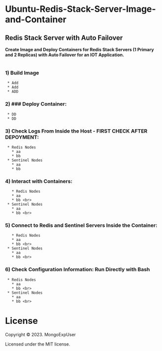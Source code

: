 # Ubuntu-Redis-Stack-Server-Image-and-Container
## Redis Stack Server with Auto Failover 

<strong> Create Image and Deploy Containers for Redis Stack Servers (1 Primary and 2 Replicas) with Auto Failover for an IOT Application.</strong>
<br><br>


 ### 1) Build Image                  
     * Add                                                                                                                 
     * Add                                                                                                                 
     * ADD  
     
 ### 2) ### Deploy Container:                                                                                             
     * DD                                                      
     * DD       

 ### 3) Check Logs From Inside the Host - <strong> FIRST CHECK AFTER DEPOYMENT</strong>:                                                                                             
     * Redis Nodes
       * aa
       * bb 
     * Sentinel Nodes   
       * aa
       * bb 
 ### 4) Interact with Containers:                                                                                             
       * Redis Nodes
       * aa
       * bb <br>
     * Sentinel Nodes   
       * aa
       * bb <br>
  ### 5) Connect to Redis and Sentinel Servers Inside the Container:                                                                                          
       * Redis Nodes
       * aa
       * bb <br>
     * Sentinel Nodes   
       * aa
       * bb <br>

  ### 6) Check Configuration Information: Run Directly with Bash                                                                                                                    
     * Redis Nodes
       * aa
       * bb <br>
     * Sentinel Nodes   
       * aa
       * bb <br>


# License

Copyright © 2023. MongoExpUser

Licensed under the MIT license.

